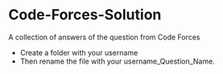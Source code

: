 # Code-Forces-Solution
A collection of answers of the question from Code Forces 
- Create a folder with your username
- Then rename the file with your username_Question_Name.
